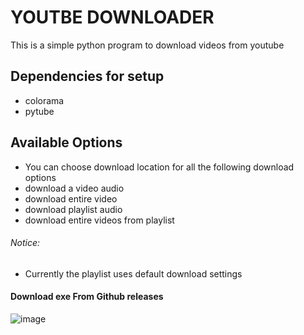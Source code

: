# YOUTBE DOWNLOADER

This is a simple python program to download videos from youtube  



## Dependencies for setup
- colorama
- pytube



## Available Options
- You can choose download location for all the following 
	download options
- download a video audio
- download entire video
- download playlist audio
- download entire videos from playlist


###### Notice: 
- Currently the playlist uses default download settings


#### Download exe From Github releases
![image](https://user-images.githubusercontent.com/64310471/112081197-45b29f00-8ba9-11eb-9e1f-534b961805af.png)
